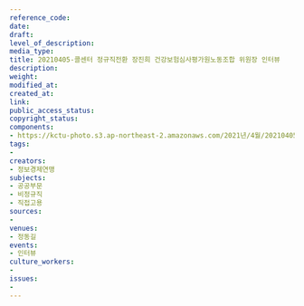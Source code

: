 ```yaml
---
reference_code: 
date: 
draft: 
level_of_description: 
media_type: 
title: 20210405-콜센터 정규직전환 장진희 건강보험심사평가원노동조합 위원장 인터뷰
description: 
weight: 
modified_at: 
created_at: 
link: 
public_access_status: 
copyright_status: 
components:
- https://kctu-photo.s3.ap-northeast-2.amazonaws.com/2021년/4월/20210405-콜센터+정규직전환+장진희+건강보험심사평가원노동조합+위원장+인터뷰/_1DX0354.jpg
tags:
- 
creators:
- 정보경제연맹
subjects:
- 공공부문
- 비정규직
- 직접고용
sources:
- 
venues:
- 정동길
events:
- 인터뷰
culture_workers:
- 
issues:
- 
---
```


